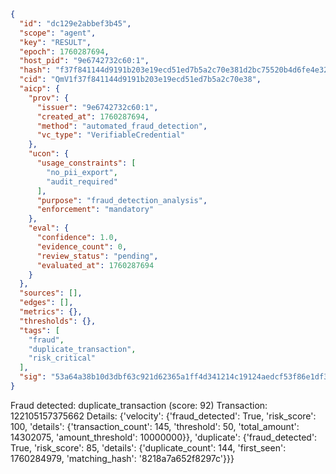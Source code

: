 ```json
{
  "id": "dc129e2abbef3b45",
  "scope": "agent",
  "key": "RESULT",
  "epoch": 1760287694,
  "host_pid": "9e6742732c60:1",
  "hash": "f37f841144d9191b203e19ecd51ed7b5a2c70e381d2bc75520b4d6fe4e3297c6",
  "cid": "QmV1f37f841144d9191b203e19ecd51ed7b5a2c70e38",
  "aicp": {
    "prov": {
      "issuer": "9e6742732c60:1",
      "created_at": 1760287694,
      "method": "automated_fraud_detection",
      "vc_type": "VerifiableCredential"
    },
    "ucon": {
      "usage_constraints": [
        "no_pii_export",
        "audit_required"
      ],
      "purpose": "fraud_detection_analysis",
      "enforcement": "mandatory"
    },
    "eval": {
      "confidence": 1.0,
      "evidence_count": 0,
      "review_status": "pending",
      "evaluated_at": 1760287694
    }
  },
  "sources": [],
  "edges": [],
  "metrics": {},
  "thresholds": {},
  "tags": [
    "fraud",
    "duplicate_transaction",
    "risk_critical"
  ],
  "sig": "53a64a38b10d3dbf63c921d62365a1ff4d341214c19124aedcf53f86e1df348e"
}
```

Fraud detected: duplicate_transaction (score: 92)
Transaction: 122105157375662
Details: {'velocity': {'fraud_detected': True, 'risk_score': 100, 'details': {'transaction_count': 145, 'threshold': 50, 'total_amount': 14302075, 'amount_threshold': 10000000}}, 'duplicate': {'fraud_detected': True, 'risk_score': 85, 'details': {'duplicate_count': 144, 'first_seen': 1760284979, 'matching_hash': '8218a7a652f8297c'}}}